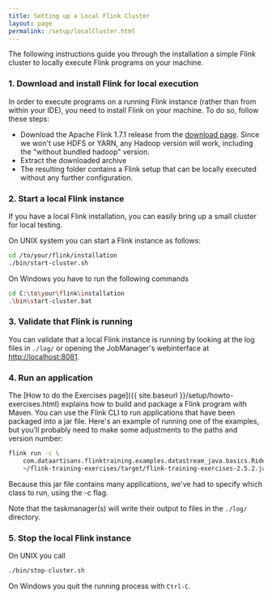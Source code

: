 ```yaml
---
title: Setting up a Local Flink Cluster
layout: page
permalink: /setup/localCluster.html
---
```


The following instructions guide you through the installation a simple Flink cluster to locally execute Flink programs on your machine.

### 1. Download and install Flink for local execution

In order to execute programs on a running Flink instance (rather than from within your IDE), you need to install Flink on your machine. To do so, follow these steps:

- Download the Apache Flink 1.7.1 release from the [download page](http://flink.apache.org/downloads.html). Since we won't use HDFS or YARN, any Hadoop version will work, including the "without bundled hadoop" version.
- Extract the downloaded archive
- The resulting folder contains a Flink setup that can be locally executed without any further configuration.

### 2. Start a local Flink instance

If you have a local Flink installation, you can easily bring up a small cluster for local testing.

On UNIX system you can start a Flink instance as follows:

~~~bash
cd /to/your/flink/installation
./bin/start-cluster.sh
~~~

On Windows you have to run the following commands

~~~bash
cd C:\to\your\flink\installation
.\bin\start-cluster.bat
~~~

### 3. Validate that Flink is running

You can validate that a local Flink instance is running by looking at the log files in `./log/` or opening the JobManager's webinterface at [http://localhost:8081](http://localhost:8081).

### 4. Run an application

The [How to do the Exercises page]({{ site.baseurl }}/setup/howto-exercises.html) explains how to build and package a Flink program with Maven. You can use the Flink CLI to run applications that have been packaged into a jar file. Here's an example of running one of the examples, but you'll probably need to make some adjustments to the paths and version number:

~~~bash
flink run -c \  
    com.dataartisans.flinktraining.examples.datastream_java.basics.RideCount \
    ~/flink-training-exercises/target/flink-training-exercises-2.5.2.jar
~~~

Because this jar file contains many applications, we've had to specify which class to run, using the -c flag.

Note that the taskmanager(s) will write their output to files in the `./log/` directory.

### 5. Stop the local Flink instance

On UNIX you call

~~~bash
./bin/stop-cluster.sh
~~~

On Windows you quit the running process with `Ctrl-C`.
